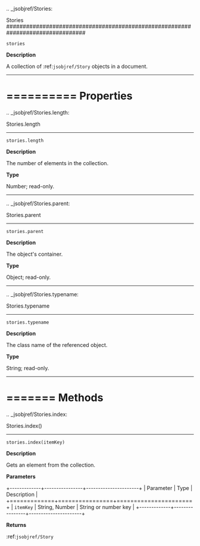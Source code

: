 .. _jsobjref/Stories:

Stories
################################################################################

``stories``

**Description**

A collection of :ref:`jsobjref/Story` objects in a document.

----

==========
Properties
==========

.. _jsobjref/Stories.length:

Stories.length
********************************************************************************

``stories.length``

**Description**

The number of elements in the collection.

**Type**

Number; read-only.

----

.. _jsobjref/Stories.parent:

Stories.parent
********************************************************************************

``stories.parent``

**Description**

The object's container.

**Type**

Object; read-only.

----

.. _jsobjref/Stories.typename:

Stories.typename
********************************************************************************

``stories.typename``

**Description**

The class name of the referenced object.

**Type**

String; read-only.

----

=======
Methods
=======

.. _jsobjref/Stories.index:

Stories.index()
********************************************************************************

``stories.index(itemKey)``

**Description**

Gets an element from the collection.

**Parameters**

+-------------+----------------+----------------------+
|  Parameter  |      Type      |     Description      |
+=============+================+======================+
| ``itemKey`` | String, Number | String or number key |
+-------------+----------------+----------------------+

**Returns**

:ref:`jsobjref/Story`
